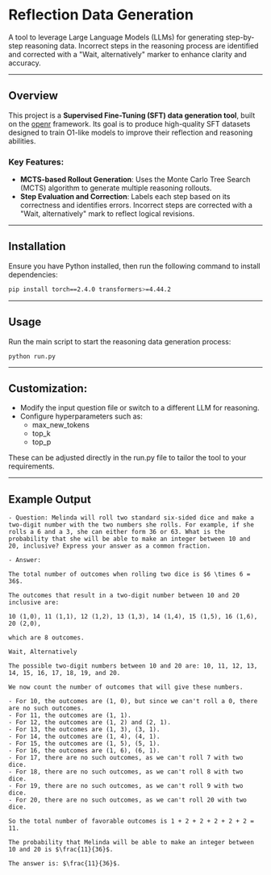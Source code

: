 # Reflection Data Generation

A tool to leverage Large Language Models (LLMs) for generating step-by-step reasoning data. Incorrect steps in the reasoning process are identified and corrected with a "Wait, alternatively" marker to enhance clarity and accuracy.

---

## Overview

This project is a **Supervised Fine-Tuning (SFT) data generation tool**, built on the [openr](https://github.com/openreasoner/openr) framework. Its goal is to produce high-quality SFT datasets designed to train O1-like models to improve their reflection and reasoning abilities. 

### Key Features:
- **MCTS-based Rollout Generation**: Uses the Monte Carlo Tree Search (MCTS) algorithm to generate multiple reasoning rollouts.
- **Step Evaluation and Correction**: Labels each step based on its correctness and identifies errors. Incorrect steps are corrected with a "Wait, alternatively" mark to reflect logical revisions.

---

## Installation

Ensure you have Python installed, then run the following command to install dependencies:

```bash
pip install torch==2.4.0 transformers>=4.44.2
```
---

## Usage

Run the main script to start the reasoning data generation process:

```
python run.py
```

---

## Customization:

- Modify the input question file or switch to a different LLM for reasoning.
- Configure hyperparameters such as:
  - max_new_tokens
  - top_k
  - top_p

These can be adjusted directly in the run.py file to tailor the tool to your requirements.

---

## Example Output

```
- Question: Melinda will roll two standard six-sided dice and make a two-digit number with the two numbers she rolls. For example, if she rolls a 6 and a 3, she can either form 36 or 63. What is the probability that she will be able to make an integer between 10 and 20, inclusive? Express your answer as a common fraction.

- Answer:

The total number of outcomes when rolling two dice is $6 \times 6 = 36$.

The outcomes that result in a two-digit number between 10 and 20 inclusive are:

10 (1,0), 11 (1,1), 12 (1,2), 13 (1,3), 14 (1,4), 15 (1,5), 16 (1,6), 20 (2,0),

which are 8 outcomes.

Wait, Alternatively

The possible two-digit numbers between 10 and 20 are: 10, 11, 12, 13, 14, 15, 16, 17, 18, 19, and 20.

We now count the number of outcomes that will give these numbers.

- For 10, the outcomes are (1, 0), but since we can't roll a 0, there are no such outcomes.
- For 11, the outcomes are (1, 1).
- For 12, the outcomes are (1, 2) and (2, 1).
- For 13, the outcomes are (1, 3), (3, 1).
- For 14, the outcomes are (1, 4), (4, 1).
- For 15, the outcomes are (1, 5), (5, 1).
- For 16, the outcomes are (1, 6), (6, 1).
- For 17, there are no such outcomes, as we can't roll 7 with two dice.
- For 18, there are no such outcomes, as we can't roll 8 with two dice.
- For 19, there are no such outcomes, as we can't roll 9 with two dice.
- For 20, there are no such outcomes, as we can't roll 20 with two dice.

So the total number of favorable outcomes is 1 + 2 + 2 + 2 + 2 + 2 = 11.

The probability that Melinda will be able to make an integer between 10 and 20 is $\frac{11}{36}$.

The answer is: $\frac{11}{36}$.
```
